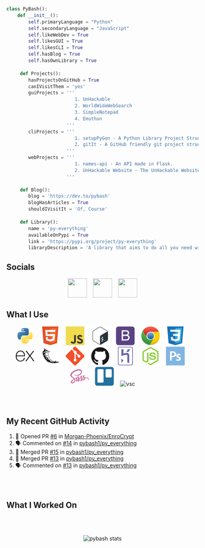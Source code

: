 ```python
class PyBash():
    def __init__():
        self.primaryLanguage = "Python"
        self.secondaryLanguage = "JavaScript"
        self.likeWebDev = True
        self.likesGUI = True
        self.likesCLI = True
        self.hasBlog = True
        self.hasOwnLibrary = True
        
     def Projects():
        hasProjectsOnGitHub = True
        canIVisitThem = 'yes'
        guiProjects = '''
                         1. UnHackable
                         2. WorldWideWebSearch
                         3. SimpleNotepad
                         4. Emuthon
                      '''
        cliProjects = '''
                         1. setupPyGen - A Python Library Project Structure and boilerplate generator. Part of py-everything.
                         2. gitIt - A GitHub friendly git project structure and boilerplate generator. Part of py-everything.
                      '''
        webProjects = '''
                         1. names-api - An API made in Flask.
                         2. UnHackable Website - The UnHackable Website.
                      '''
        
     def Blog():
        blog = 'https://dev.to/pybash'
        blogHasArticles = True
        shouldIVisitIt = 'Of, Course'
        
     def Library():
        name = 'py-everything'
        availableOnPypi = True
        link = 'https://pypi.org/project/py-everything'
        libraryDescription = 'A library that aims to do all you need without thousand imports.'
```

## Socials
<p align='center'>
    <a href='https://dev.to/pybash'><img height="50px" width="50px" src="https://cdn.jsdelivr.net/npm/simple-icons@v4/icons/dev-dot-to.svg" /></a>
    &nbsp&nbsp
    <a href='https://discord.gg/DUeaUDxC7t'><img height="50px" width="50px" src="https://cdn.jsdelivr.net/npm/simple-icons@v4/icons/discord.svg" /></a>
    &nbsp&nbsp
    <a href='https://github.com/pybash1'><img height="50px" width="50px" src="https://cdn.jsdelivr.net/npm/simple-icons@v4/icons/github.svg" /></a>
</p>

## What I Use
<p align='center'>
    <img src='https://raw.githubusercontent.com/devicons/devicon/master/icons/python/python-original.svg' alt='python' width='50px'>
    &nbsp&nbsp
    <img src='https://raw.githubusercontent.com/devicons/devicon/master/icons/html5/html5-original.svg' alt='html5' width='50px'>
    &nbsp&nbsp
    <img src='https://raw.githubusercontent.com/devicons/devicon/master/icons/javascript/javascript-original.svg' alt='js' width='50px'>
    &nbsp&nbsp
    <img src='https://raw.githubusercontent.com/devicons/devicon/master/icons/bash/bash-original.svg' alt='bash' width='50px'>
    &nbsp&nbsp
    <img src='https://raw.githubusercontent.com/devicons/devicon/master/icons/bootstrap/bootstrap-plain.svg' alt='bootstrap' width='50px'>
    &nbsp&nbsp
    <img src='https://raw.githubusercontent.com/devicons/devicon/master/icons/chrome/chrome-original.svg' alt='chrome' width='50px'>
    &nbsp&nbsp
    <img src='https://raw.githubusercontent.com/devicons/devicon/master/icons/css3/css3-original.svg' alt='css3' width='50px'>
    &nbsp&nbsp
    <img src='https://raw.githubusercontent.com/devicons/devicon/master/icons/express/express-original.svg' alt='express' width='50px'>
    &nbsp&nbsp
    <img src='https://raw.githubusercontent.com/devicons/devicon/master/icons/flask/flask-original.svg' alt='flask' width='50px'>
    &nbsp&nbsp
    <img src='https://raw.githubusercontent.com/devicons/devicon/master/icons/git/git-original.svg' alt='git' width='50px'>
    &nbsp&nbsp
    <img src='https://raw.githubusercontent.com/devicons/devicon/master/icons/github/github-original.svg' alt='github' width='50px'>
    &nbsp&nbsp
    <img src='https://raw.githubusercontent.com/devicons/devicon/master/icons/heroku/heroku-original.svg' alt='heroku' width='50px'>
    &nbsp&nbsp
    <img src='https://raw.githubusercontent.com/devicons/devicon/master/icons/nodejs/nodejs-original.svg' alt='node' width='50px'>
    &nbsp&nbsp
    <img src='https://raw.githubusercontent.com/devicons/devicon/master/icons/photoshop/photoshop-plain.svg' alt='ps' width='50px'>
    &nbsp&nbsp
    <img src='https://raw.githubusercontent.com/devicons/devicon/master/icons/sass/sass-original.svg' alt='sass' width='50px'>
    &nbsp&nbsp
    <img src='https://raw.githubusercontent.com/devicons/devicon/master/icons/trello/trello-plain.svg' alt='trello' width='50px'>
    &nbsp&nbsp
    <img src='https://upload.wikimedia.org/wikipedia/commons/9/9a/Visual_Studio_Code_1.35_icon.svg' alt='vsc' width='50px'>
</p>

<br />
<br />

## My Recent GitHub Activity
<!--START_SECTION:activity-->
1. 💪 Opened PR [#6](https://github.com/Morgan-Phoenix/EnroCrypt/pull/6) in [Morgan-Phoenix/EnroCrypt](https://github.com/Morgan-Phoenix/EnroCrypt)
2. 🗣 Commented on [#14](https://github.com/pybash1/py_everything/issues/14) in [pybash1/py_everything](https://github.com/pybash1/py_everything)
3. 🎉 Merged PR [#15](https://github.com/pybash1/py_everything/pull/15) in [pybash1/py_everything](https://github.com/pybash1/py_everything)
4. 🎉 Merged PR [#13](https://github.com/pybash1/py_everything/pull/13) in [pybash1/py_everything](https://github.com/pybash1/py_everything)
5. 🗣 Commented on [#13](https://github.com/pybash1/py_everything/issues/13) in [pybash1/py_everything](https://github.com/pybash1/py_everything)
<!--END_SECTION:activity-->

<br />
<br />

## What I Worked On
<!--START_SECTION:waka-->
<!--END_SECTION:waka-->

<br />
<br />

<p align='center'>
    <img src="https://github-readme-stats.vercel.app/api?username=pybash1&show_icons=true&theme=gotham" alt="pybash stats">
</p>
